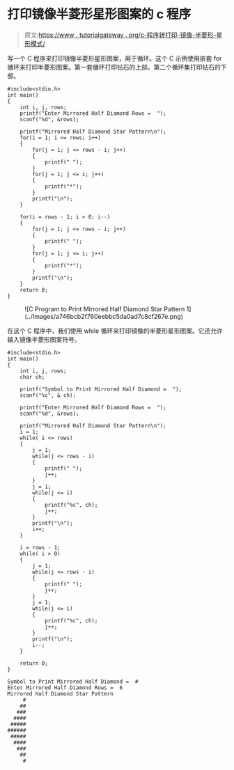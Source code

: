 # 打印镜像半菱形星形图案的 c 程序

> 原文:[https://www . tutorialgateway . org/c-程序转打印-镜像-半菱形-星形模式/](https://www.tutorialgateway.org/c-program-to-print-mirrored-half-diamond-star-pattern/)

写一个 C 程序来打印镜像半菱形星形图案，用于循环。这个 C 示例使用嵌套 for 循环来打印半菱形图案。第一套循环打印钻石的上部。第二个循环集打印钻石的下部。

```
#include<stdio.h>
int main()
{
 	int i, j, rows; 
 	printf("Enter Mirrored Half Diamond Rows =  ");
 	scanf("%d", &rows);

    printf("Mirrored Half Diamond Star Pattern\n");
	for(i = 1; i <= rows; i++)
	{
		for(j = 1; j <= rows - i; j++)
		{
			printf(" ");
		}
        for(j = 1; j <= i; j++)
        {
            printf("*");
        }
		printf("\n");
	}

    for(i = rows - 1; i > 0; i--)
	{
		for(j = 1; j <= rows - i; j++)
		{
			printf(" ");
		}
        for(j = 1; j <= i; j++)
        {
            printf("*");
        }
		printf("\n");
	}
 	return 0;
}
```

<figure class="wp-block-image size-large">![C Program to Print Mirrored Half Diamond Star Pattern 1](../Images/a746bcb2f760eebbc5da0ad7c8cf267e.png)</figure>

在这个 C 程序中，我们使用 while 循环来打印镜像的半菱形星形图案。它还允许输入镜像半菱形图案符号。

```
#include<stdio.h>
int main()
{
 	int i, j, rows; 
	char ch;

    printf("Symbol to Print Mirrored Half Diamond =  ");
    scanf("%c", & ch);

 	printf("Enter Mirrored Half Diamond Rows =  ");
 	scanf("%d", &rows);

    printf("Mirrored Half Diamond Star Pattern\n");
	i = 1;
	while( i <= rows)
	{
		j = 1;
		while(j <= rows - i)
		{
			printf(" ");
			j++;
		}
		j = 1;
        while(j <= i)
        {
            printf("%c", ch);
			j++;
        }
		printf("\n");
		i++;
	}

	i = rows - 1;
    while( i > 0)
	{
		j = 1;
		while(j <= rows - i)
		{
			printf(" ");
			j++;
		}
		j = 1;
        while(j <= i)
        {
            printf("%c", ch);
			j++;
        }
		printf("\n");
		i--;
	}

 	return 0;
}
```

```
Symbol to Print Mirrored Half Diamond =  #
Enter Mirrored Half Diamond Rows =  6
Mirrored Half Diamond Star Pattern
     #
    ##
   ###
  ####
 #####
######
 #####
  ####
   ###
    ##
     #
```